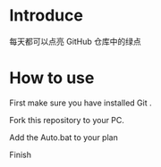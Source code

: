 # Introduce
每天都可以点亮 GitHub 仓库中的绿点
# How to use
First make sure you have installed Git .

Fork this repository to your PC.

Add the Auto.bat to your plan 

Finish
